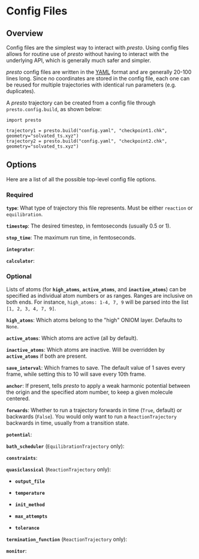 # Config Files

## Overview

Config files are the simplest way to interact with *presto*.
Using config files allows for routine use of *presto* without having to interact with the underlying API, which is generally much safer and simpler.

*presto* config files are written in the [YAML](https://yaml.org/) format and are generally 20-100 lines long. 
Since no coordinates are stored in the config file, each one can be reused for multiple trajectories with identical run parameters (e.g. duplicates).

A *presto* trajectory can be created from a config file through ``presto.config.build``, as shown below:

```
import presto

trajectory1 = presto.build("config.yaml", "checkpoint1.chk", geometry="solvated_ts.xyz")
trajectory2 = presto.build("config.yaml", "checkpoint2.chk", geometry="solvated_ts.xyz")
```

## Options

Here are a list of all the possible top-level config file options.

### Required

**``type``**: What type of trajectory this file represents. Must be either ``reaction`` or ``equilibration``.

**``timestep``**: The desired timestep, in femtoseconds (usually 0.5 or 1).

**``stop_time``**: The maximum run time, in femtoseconds.

**``integrator``**:

**``calculator``**:


### Optional

Lists of atoms (for **``high_atoms``**, **``active_atoms``**, and **``inactive_atoms``**) can be specified as individual atom numbers or as ranges. 
Ranges are inclusive on both ends.
For instance, ``high_atoms: 1-4, 7, 9`` will be parsed into the list ``[1, 2, 3, 4, 7, 9]``.

**``high_atoms``**: Which atoms belong to the "high" ONIOM layer. Defaults to ``None``. 

**``active_atoms``**: Which atoms are active (all by default).

**``inactive_atoms``**: Which atoms are inactive. Will be overridden by **``active_atoms``** if both are present.

**``save_interval``**: Which frames to save. The default value of 1 saves every frame, while setting this to 10 will save every 10th frame.

**``anchor``**: If present, tells *presto* to apply a weak harmonic potential between the origin and the specified atom number, to keep a given molecule centered.

**``forwards``**: Whether to run a trajectory forwards in time (``True``, default) or backwards (``False``). 
You would only want to run a ``ReactionTrajectory`` backwards in time, usually from a transition state.

**``potential``**:

**``bath_scheduler``** (``EquilibrationTrajectory`` only): 

**``constraints``**:

**``quasiclassical``** (``ReactionTrajectory`` only):

* **``output_file``**
    
* **``temperature``**
    
* **``init_method``**
   
* **``max_attempts``**
    
* **``tolerance``**

**``termination_function``** (``ReactionTrajectory`` only):

**``monitor``**:


